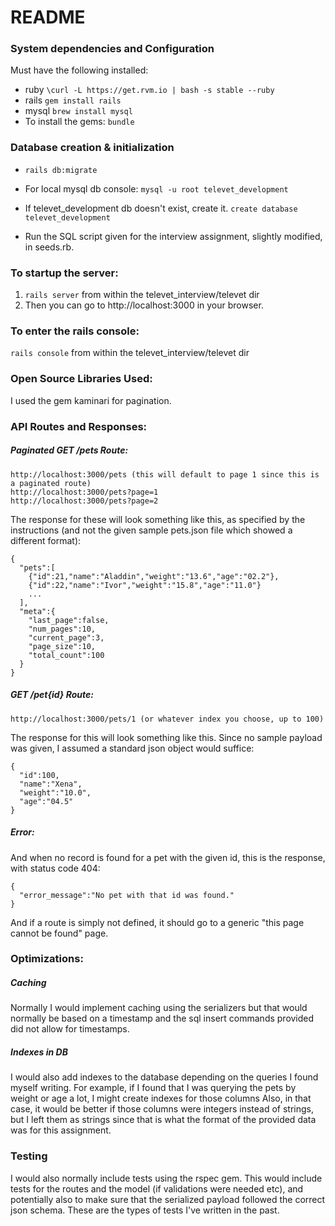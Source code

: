 # README

### System dependencies and Configuration
Must have the following installed:
- ruby `\curl -L https://get.rvm.io | bash -s stable --ruby`
- rails `gem install rails`
- mysql `brew install mysql`
- To install the gems: `bundle`

### Database creation & initialization
  * `rails db:migrate`

  * For local mysql db console:
  `mysql -u root televet_development`

  * If televet_development db doesn't exist, create it.
  `create database televet_development`

  * Run the SQL script given for the interview assignment, slightly modified, in seeds.rb.

### To startup the server:
  1. `rails server` from within the televet_interview/televet dir
  2. Then you can go to http://localhost:3000 in your browser.

### To enter the rails console:
  `rails console` from within the televet_interview/televet dir

### Open Source Libraries Used:
  I used the gem kaminari for pagination.

### API Routes and Responses:

  ##### Paginated GET /pets Route:
  ```
  http://localhost:3000/pets (this will default to page 1 since this is a paginated route)
  http://localhost:3000/pets?page=1
  http://localhost:3000/pets?page=2
  ```
  The response for these will look something like this, as specified by the instructions (and not the given sample pets.json file which showed a different format):
  ```
  {
    "pets":[
      {"id":21,"name":"Aladdin","weight":"13.6","age":"02.2"},
      {"id":22,"name":"Ivor","weight":"15.8","age":"11.0"}
      ...
    ],
    "meta":{
      "last_page":false,
      "num_pages":10,
      "current_page":3,
      "page_size":10,
      "total_count":100
    }
  }
  ```

  ##### GET /pet{id} Route:
  ```
  http://localhost:3000/pets/1 (or whatever index you choose, up to 100)
  ```
  The response for this will look something like this. Since no sample payload was given, I assumed a standard json object would suffice:
  ```
  {
    "id":100,
    "name":"Xena",
    "weight":"10.0",
    "age":"04.5"
  }
  ```

  ##### Error:
  And when no record is found for a pet with the given id, this is the response, with status code 404:
  ```
  {
    "error_message":"No pet with that id was found."
  }
  ```
  And if a route is simply not defined, it should go to a generic "this page cannot be found" page.

### Optimizations:
  ##### Caching
  Normally I would implement caching using the serializers but that would normally be based on a timestamp and the sql insert commands provided did not allow for timestamps.

  ##### Indexes in DB
  I would also add indexes to the database depending on the queries I found myself writing. For example, if I found that I was querying the pets by weight or age a lot, I might create indexes for those columns Also, in that case, it would be better if those columns were integers instead of strings, but I left them as strings since that is what the format of the provided data was for this assignment.

### Testing
  I would also normally include tests using the rspec gem. This would include tests for the routes and the model (if validations were needed etc), and potentially also to make sure that the serialized payload followed the correct json schema. These are the types of tests I've written in the past.

